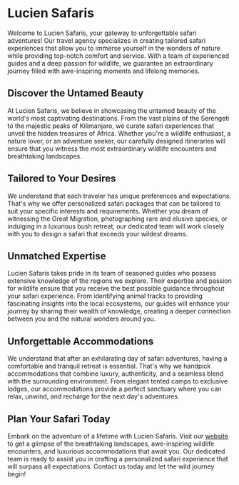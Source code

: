 
# Lucien Safaris

Welcome to Lucien Safaris, your gateway to unforgettable safari adventures! Our travel agency specializes in creating tailored safari experiences that allow you to immerse yourself in the wonders of nature while providing top-notch comfort and service. With a team of experienced guides and a deep passion for wildlife, we guarantee an extraordinary journey filled with awe-inspiring moments and lifelong memories.

## Discover the Untamed Beauty

At Lucien Safaris, we believe in showcasing the untamed beauty of the world's most captivating destinations. From the vast plains of the Serengeti to the majestic peaks of Kilimanjaro, we curate safari experiences that unveil the hidden treasures of Africa. Whether you're a wildlife enthusiast, a nature lover, or an adventure seeker, our carefully designed itineraries will ensure that you witness the most extraordinary wildlife encounters and breathtaking landscapes.

## Tailored to Your Desires

We understand that each traveler has unique preferences and expectations. That's why we offer personalized safari packages that can be tailored to suit your specific interests and requirements. Whether you dream of witnessing the Great Migration, photographing rare and elusive species, or indulging in a luxurious bush retreat, our dedicated team will work closely with you to design a safari that exceeds your wildest dreams.

## Unmatched Expertise

Lucien Safaris takes pride in its team of seasoned guides who possess extensive knowledge of the regions we explore. Their expertise and passion for wildlife ensure that you receive the best possible guidance throughout your safari experience. From identifying animal tracks to providing fascinating insights into the local ecosystems, our guides will enhance your journey by sharing their wealth of knowledge, creating a deeper connection between you and the natural wonders around you.

## Unforgettable Accommodations

We understand that after an exhilarating day of safari adventures, having a comfortable and tranquil retreat is essential. That's why we handpick accommodations that combine luxury, authenticity, and a seamless blend with the surrounding environment. From elegant tented camps to exclusive lodges, our accommodations provide a perfect sanctuary where you can relax, unwind, and recharge for the next day's adventures.

## Plan Your Safari Today

Embark on the adventure of a lifetime with Lucien Safaris. Visit our [website](https://lucien-safaris.onrender.com/) to get a glimpse of the breathtaking landscapes, awe-inspiring wildlife encounters, and luxurious accommodations that await you. Our dedicated team is ready to assist you in crafting a personalized safari experience that will surpass all expectations. Contact us today and let the wild journey begin!
